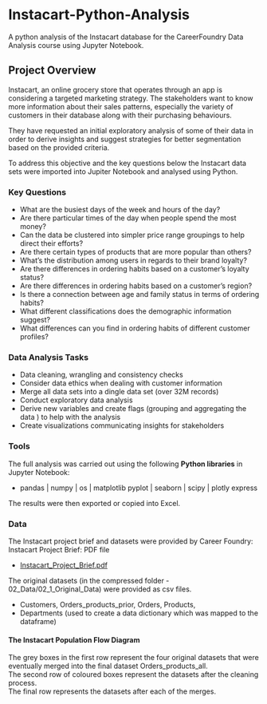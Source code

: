 # Instacart-Python-Analysis
A python analysis of the Instacart database for the CareerFoundry Data Analysis course using Jupyter Notebook.

## Project Overview
Instacart, an online grocery store that operates through an app is considering a targeted marketing strategy. The stakeholders want to know more information about their sales patterns, especially the variety of customers in their database along with their purchasing behaviours.

They have requested an initial exploratory analysis of some of their data in order to derive insights and suggest strategies for better segmentation based on the provided criteria.

To address this objective and the key questions below the Instacart data sets were imported into Jupiter Notebook and analysed using Python.

### Key Questions
* What are the busiest days of the week and hours of the day?
* Are there particular times of the day when people spend the most money?
* Can the data be clustered into simpler price range groupings to help direct their efforts?
* Are there certain types of products that are more popular than others? 
* What’s the distribution among users in regards to their brand loyalty?
* Are there differences in ordering habits based on a customer’s loyalty status?
* Are there differences in ordering habits based on a customer’s region?
* Is there a connection between age and family status in terms of ordering habits?
* What different classifications does the demographic information suggest? 
* What differences can you find in ordering habits of different customer profiles?

### Data Analysis Tasks

* Data cleaning, wrangling and consistency checks
* Consider data ethics when dealing with customer information
* Merge all data sets into a dingle data set (over 32M records)
* Conduct exploratory data analysis
* Derive new variables and create flags (grouping and aggregating the data ) to help with the analysis
* Create visualizations communicating insights for stakeholders

### Tools
The full analysis was carried out using the following **Python libraries** in Jupyter Notebook:
   * pandas | numpy | os | matplotlib pyplot | seaborn | scipy | plotly express

The results were then exported or copied into Excel.

### Data
The Instacart project brief and datasets were provided by Career Foundry:<br>
Instacart Project Brief: PDF file
* [Instacart_Project_Brief.pdf](https://github.com/eekevall/Instacart-Python-Analysis/blob/main/01_Project_Management/Instacart_Analysis_Project_Brief.pdf)

The original datasets (in the compressed folder - 02_Data/02_1_Original_Data) were provided as csv files.
* Customers, Orders_products_prior, Orders, Products,
* Departments (used to create a data dictionary which was mapped to the dataframe)

#### The Instacart Population Flow Diagram

The grey boxes in the first row represent the four original datasets that were eventually merged into the final dataset Orders_products_all.<br>
The second row of coloured boxes represent the datasets after the cleaning process.<br>
The final row represents the datasets after each of the merges.<br>

